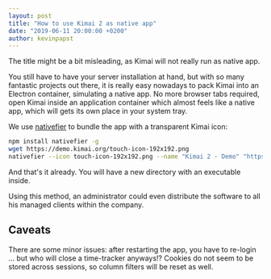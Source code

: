 ```yaml
---
layout: post
title: "How to use Kimai 2 as native app"
date: "2019-06-11 20:00:00 +0200"
author: kevinpapst
---
```


The title might be a bit misleading, as Kimai will not really run as native app.

You still have to have your server installation at hand, but with so many fantastic projects out there, 
it is really easy nowadays to pack Kimai into an Electron container, simulating a native app.
No more browser tabs required, open Kimai inside an application container which almost feels like a native app, 
which will gets its own place in your system tray.

We use [nativefier](https://github.com/jiahaog/nativefier) to bundle the app with a transparent Kimai icon: 

```bash
npm install nativefier -g
wget https://demo.kimai.org/touch-icon-192x192.png
nativefier --icon touch-icon-192x192.png --name "Kimai 2 - Demo" "https://demo.kimai.org/"
``` 

And that's it already. You will have a new directory with an executable inside.

Using this method, an administrator could even distribute the software to all his managed clients within the company.

## Caveats

There are some minor issues: after restarting the app, you have to re-login ... but who will close a time-tracker anyways!?
Cookies do not seem to be stored across sessions, so column filters will be reset as well.
